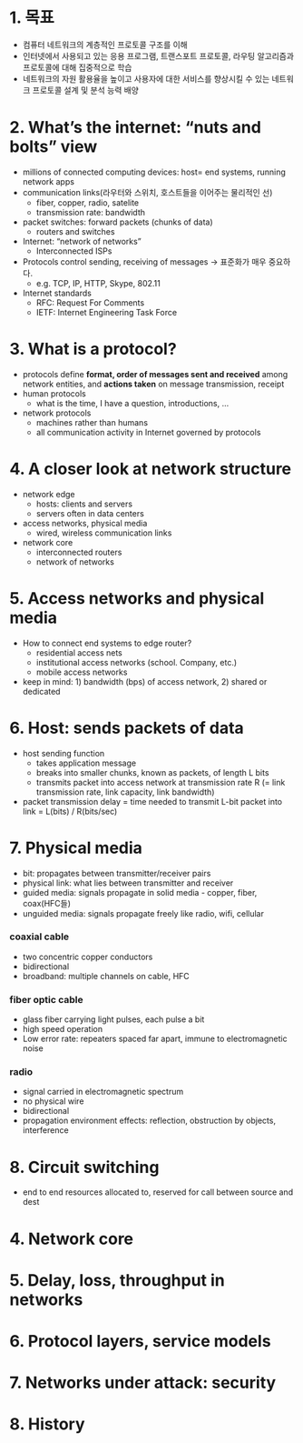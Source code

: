 # 1. 목표
- 컴퓨터 네트워크의 계층적인 프로토콜 구조를 이해
- 인터넷에서 사용되고 있는 응용 프로그램, 트랜스포트 프로토콜, 라우팅 알고리즘과 프로토콜에 대해 집중적으로 학습
- 네트워크의 자원 활용율을 높이고 사용자에 대한 서비스를 향상시킬 수 있는 네트워크 프로토콜 설계 및 분석 능력 배양

# 2. What’s the internet: “nuts and bolts” view
- millions of connected computing devices: host= end systems, running network apps
- communication links(라우터와 스위치, 호스트들을 이어주는 물리적인 선)
  - fiber, copper, radio, satelite
  - transmission rate: bandwidth
- packet switches: forward packets (chunks of data)
  - routers and switches
- Internet: “network of networks”
  - Interconnected ISPs
- Protocols control sending, receiving of messages -> 표준화가 매우 중요하다.
  - e.g. TCP, IP, HTTP, Skype, 802.11
- Internet standards
  - RFC: Request For Comments
  - IETF: Internet Engineering Task Force

# 3. What is a protocol?
- protocols define **format, order of messages sent and received** among network entities, and **actions taken** on message transmission, receipt
- human protocols
  - what is the time, I have a question, introductions, …
- network protocols
  - machines rather than humans
  - all communication activity in Internet governed by protocols


# 4. A closer look at network structure
- network edge
  - hosts: clients and servers
  - servers often in data centers
- access networks, physical media
  - wired, wireless communication links
- network core
  - interconnected routers
  - network of networks

# 5. Access networks and physical media
- How to connect end systems to edge router?
  - residential access nets
  - institutional access networks (school. Company, etc.)
  - mobile access networks
- keep in mind: 1) bandwidth (bps) of access network, 2) shared or dedicated

# 6. Host: sends packets of data
- host sending function
  - takes application message
  - breaks into smaller chunks, known as packets, of length L bits
  - transmits packet into access network at transmission rate R (= link transmission rate, link capacity, link bandwidth)
- packet transmission delay = time needed to transmit L-bit packet into link = L(bits) / R(bits/sec)

# 7. Physical media
- bit: propagates between transmitter/receiver pairs
- physical link: what lies between transmitter and receiver
- guided media: signals propagate in solid media - copper, fiber, coax(HFC들)
- unguided media: signals propagate freely like radio, wifi, cellular

### coaxial cable
- two concentric copper conductors
- bidirectional
- broadband: multiple channels on cable, HFC

### fiber optic cable
- glass fiber carrying light pulses, each pulse a bit
- high speed operation
- Low error rate: repeaters spaced far apart, immune to electromagnetic noise

### radio
- signal carried in electromagnetic spectrum
- no physical wire
- bidirectional
- propagation environment effects: reflection, obstruction by objects, interference

# 8. Circuit switching
- end to end resources allocated to, reserved for call between source and dest

# 4. Network core


# 5. Delay, loss, throughput in networks


# 6. Protocol layers, service models


# 7. Networks under attack: security


# 8. History
